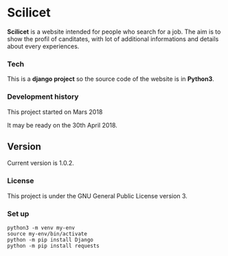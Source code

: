 # Scilicet

**Scilicet** is a website intended for people who search for a job.
The aim is to show the profil of canditates, with lot of additional informations and details about every experiences.


### Tech

This is a **django project** so the source code of the website is in **Python3**.

### Development history

This project started on Mars 2018

It may be ready on the 30th April 2018.

## Version

Current version is 1.0.2.

### License

This project is under the GNU General Public License version 3.


### Set up

    python3 -m venv my-env
    source my-env/bin/activate
    python -m pip install Django
    python -m pip install requests
